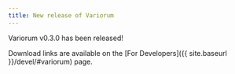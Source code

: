 ```yaml
---
title: New release of Variorum
---
```


Variorum v0.3.0 has been released!

Download links are available on the [For Developers]({{ site.baseurl
}}/devel/#variorum) page.
